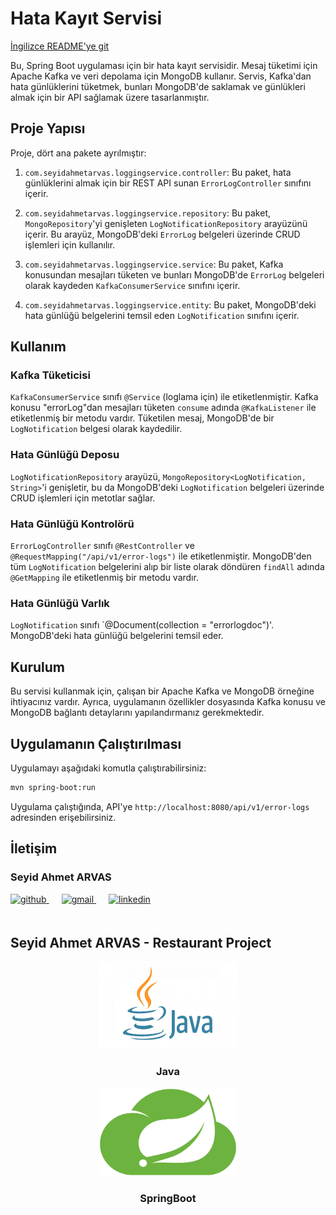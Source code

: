 # Hata Kayıt Servisi

[İngilizce README'ye git](README.md)

Bu, Spring Boot uygulaması için bir hata kayıt servisidir. Mesaj tüketimi için Apache Kafka ve veri depolama için MongoDB kullanır. Servis, Kafka'dan hata günlüklerini tüketmek, bunları MongoDB'de saklamak ve günlükleri almak için bir API sağlamak üzere tasarlanmıştır.

## Proje Yapısı

Proje, dört ana pakete ayrılmıştır:

1. `com.seyidahmetarvas.loggingservice.controller`: Bu paket, hata günlüklerini almak için bir REST API sunan `ErrorLogController` sınıfını içerir.

2. `com.seyidahmetarvas.loggingservice.repository`: Bu paket, `MongoRepository`'yi genişleten `LogNotificationRepository` arayüzünü içerir. Bu arayüz, MongoDB'deki `ErrorLog` belgeleri üzerinde CRUD işlemleri için kullanılır.

3. `com.seyidahmetarvas.loggingservice.service`: Bu paket, Kafka konusundan mesajları tüketen ve bunları MongoDB'de `ErrorLog` belgeleri olarak kaydeden `KafkaConsumerService` sınıfını içerir.

4. `com.seyidahmetarvas.loggingservice.entity`: Bu paket, MongoDB'deki hata günlüğü belgelerini temsil eden `LogNotification` sınıfını içerir.

## Kullanım

### Kafka Tüketicisi

`KafkaConsumerService` sınıfı `@Service` (loglama için) ile etiketlenmiştir. Kafka konusu "errorLog"dan mesajları tüketen `consume` adında `@KafkaListener` ile etiketlenmiş bir metodu vardır. Tüketilen mesaj, MongoDB'de bir `LogNotification` belgesi olarak kaydedilir.

### Hata Günlüğü Deposu

`LogNotificationRepository` arayüzü, `MongoRepository<LogNotification, String>`'i genişletir, bu da MongoDB'deki `LogNotification` belgeleri üzerinde CRUD işlemleri için metotlar sağlar.

### Hata Günlüğü Kontrolörü

`ErrorLogController` sınıfı `@RestController` ve `@RequestMapping("/api/v1/error-logs")` ile etiketlenmiştir. MongoDB'den tüm `LogNotification` belgelerini alıp bir liste olarak döndüren `findAll` adında `@GetMapping` ile etiketlenmiş bir metodu vardır.

### Hata Günlüğü Varlık

`LogNotification` sınıfı `@Document(collection = "errorlogdoc")'. MongoDB'deki hata günlüğü belgelerini temsil eder.

## Kurulum

Bu servisi kullanmak için, çalışan bir Apache Kafka ve MongoDB örneğine ihtiyacınız vardır. Ayrıca, uygulamanın özellikler dosyasında Kafka konusu ve MongoDB bağlantı detaylarını yapılandırmanız gerekmektedir.

## Uygulamanın Çalıştırılması

Uygulamayı aşağıdaki komutla çalıştırabilirsiniz:

```bash
mvn spring-boot:run
```

Uygulama çalıştığında, API'ye `http://localhost:8080/api/v1/error-logs` adresinden erişebilirsiniz.


## İletişim

### Seyid Ahmet ARVAS

<a href="https://github.com/ahmetarvastr" target="_blank">
<img  src=https://img.shields.io/badge/github-%2324292e.svg?&style=for-the-badge&logo=github&logoColor=white alt=github style="margin-bottom: 20px;" />
</a>
<a href = "mailto:example@gmail.com?subject = Geri Bildirim&body = Mesaj">
<img src=https://img.shields.io/badge/send-email-email?&style=for-the-badge&logo=microsoftoutlook&color=CD5C5C alt=gmail style="margin-bottom: 20px; margin-left:20px" />
</a>
<a href="https://linkedin.com/in/seyidahmetarvas" target="_blank">
<img src=https://img.shields.io/badge/linkedin-%231E77B5.svg?&style=for-the-badge&logo=linkedin&logoColor=white alt=linkedin style="margin-bottom: 20px; margin-left:20px" />
</a>  

## Seyid Ahmet ARVAS - Restaurant Project

<div align="center">
<img src="../img/java.png" alt="Logo" width="220" height="140">
<h3 align="center">Java</h3>
</div>

<div align="center">
<img src="../img/spring.png" alt="Logo" width="220" height="140">
<h3 align="center">SpringBoot</h3>   
</div>
